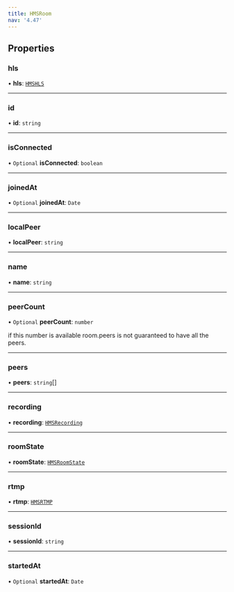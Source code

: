 ```yaml
---
title: HMSRoom
nav: '4.47'
---
```


## Properties

### hls

• **hls**: [`HMSHLS`](/api-reference/javascript/v2/interfaces/HMSHLS)

---

### id

• **id**: `string`

---

### isConnected

• `Optional` **isConnected**: `boolean`

---

### joinedAt

• `Optional` **joinedAt**: `Date`

---

### localPeer

• **localPeer**: `string`

---

### name

• **name**: `string`

---

### peerCount

• `Optional` **peerCount**: `number`

if this number is available room.peers is not guaranteed to have all the peers.

---

### peers

• **peers**: `string`[]

---

### recording

• **recording**: [`HMSRecording`](/api-reference/javascript/v2/interfaces/HMSRecording)

---

### roomState

• **roomState**: [`HMSRoomState`](/api-reference/javascript/v2/enums/HMSRoomState)

---

### rtmp

• **rtmp**: [`HMSRTMP`](/api-reference/javascript/v2/interfaces/HMSRTMP)

---

### sessionId

• **sessionId**: `string`

---

### startedAt

• `Optional` **startedAt**: `Date`
